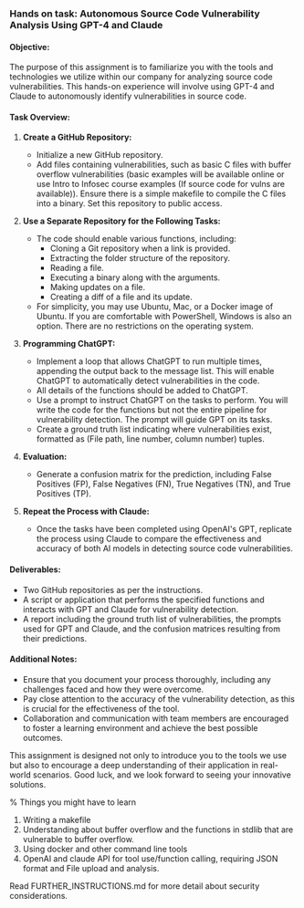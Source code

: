 ### Hands on task: Autonomous Source Code Vulnerability Analysis Using GPT-4 and Claude

#### Objective:
The purpose of this assignment is to familiarize you with the tools and technologies we utilize within our company for analyzing source code vulnerabilities. This hands-on experience will involve using GPT-4 and Claude to autonomously identify vulnerabilities in source code.

#### Task Overview:
1. **Create a GitHub Repository:**
   - Initialize a new GitHub repository.
   - Add files containing vulnerabilities, such as basic C files with buffer overflow vulnerabilities (basic examples will be available online or use Intro to Infosec course examples (If source code for vulns are available)). Ensure there is a simple makefile to compile the C files into a binary. Set this repository to public access. 

2. **Use a Separate Repository for the Following Tasks:**
   - The code should enable various functions, including:
     - Cloning a Git repository when a link is provided.
     - Extracting the folder structure of the repository.
     - Reading a file.
     - Executing a binary along with the arguments.
     - Making updates on a file.
     - Creating a diff of a file and its update.
   - For simplicity, you may use Ubuntu, Mac, or a Docker image of Ubuntu. If you are comfortable with PowerShell, Windows is also an option. There are no restrictions on the operating system.

3. **Programming ChatGPT:**
   - Implement a loop that allows ChatGPT to run multiple times, appending the output back to the message list. This will enable ChatGPT to automatically detect vulnerabilities in the code.
   - All details of the functions should be added to ChatGPT.
   - Use a prompt to instruct ChatGPT on the tasks to perform. You will write the code for the functions but not the entire pipeline for vulnerability detection. The prompt will guide GPT on its tasks.
   - Create a ground truth list indicating where vulnerabilities exist, formatted as (File path, line number, column number) tuples.

4. **Evaluation:**
   - Generate a confusion matrix for the prediction, including False Positives (FP), False Negatives (FN), True Negatives (TN), and True Positives (TP).

5. **Repeat the Process with Claude:**
   - Once the tasks have been completed using OpenAI's GPT, replicate the process using Claude to compare the effectiveness and accuracy of both AI models in detecting source code vulnerabilities.

#### Deliverables:
- Two GitHub repositories as per the instructions.
- A script or application that performs the specified functions and interacts with GPT and Claude for vulnerability detection.
- A report including the ground truth list of vulnerabilities, the prompts used for GPT and Claude, and the confusion matrices resulting from their predictions.

#### Additional Notes:
- Ensure that you document your process thoroughly, including any challenges faced and how they were overcome.
- Pay close attention to the accuracy of the vulnerability detection, as this is crucial for the effectiveness of the tool.
- Collaboration and communication with team members are encouraged to foster a learning environment and achieve the best possible outcomes.

This assignment is designed not only to introduce you to the tools we use but also to encourage a deep understanding of their application in real-world scenarios. Good luck, and we look forward to seeing your innovative solutions.

% Things you might have to learn
1. Writing a makefile
2. Understanding about buffer overflow and the functions in stdlib that are vulnerable to buffer overflow.
3. Using docker and other command line tools
4. OpenAI and claude API for tool use/function calling, requiring JSON format and File upload and analysis. 


Read FURTHER_INSTRUCTIONS.md for more detail about security considerations.
